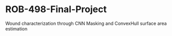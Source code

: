 # ROB-498-Final-Project
Wound characterization through CNN Masking and ConvexHull surface area estimation
